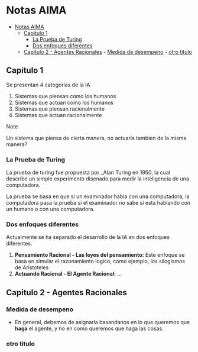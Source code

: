 # Notas AIMA

<!--toc:start-->

- [Notas AIMA](#notas-aima)
  - [Capitulo 1](#capitulo-1)
    - [La Prueba de Turing](#la-prueba-de-turing)
    - [Dos enfoques diferentes](#dos-enfoques-diferentes)
  - [Capitulo 2 - Agentes Racionales](#capitulo-2-agentes-racionales) - [Medida de desempeno](#medida-de-desempeno) - [otro titulo](#otro-titulo)
  <!--toc:end-->

## Capitulo 1

Se presentan 4 categorias de la IA

1. Sistemas que piensan como los humanos
2. Sistemas que actuan como los humanos
3. Sistemas que piensan racionalmente
4. Sistemas que actuan racionalmente

> [!NOTE]
> Un sistema que piensa de cierta manera, no
> actuaria tambien de la misma manera?

### La Prueba de Turing

La prueba de turing fue propuesta por \_Alan Turing en 1950,
la cual describe un simple experimento disenado para medir
la inteligencia de una computadora.

La prueba se basa en que si un examinador habla con una
computadora, la computadora pasa la prueba si el examinador
no sabe si esta hablando con un humano o con una computadora.

### Dos enfoques diferentes

Actualmente se ha separado el desarrollo de la IA en dos enfoques
diferentes.

1. **Pensamiento Racional - Las leyes del pensamiento:** Este enfoque
   se basa en simular el razonamiento logico, como ejemplo, los silogismos
   de Aristoteles
2. **Actuando Racional - El Agente Racional:** ...

## Capitulo 2 - Agentes Racionales

### Medida de desempeno

- En general, debemos de asignarla basandanos en lo que queremos que **haga** el agente,
  y no en como queremos que haga las cosas.

### otro titulo
